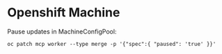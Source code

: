 # Openshift Machine

Pause updates in MachineConfigPool:
```
oc patch mcp worker --type merge -p '{"spec":{ "paused": 'true' }}'
```
